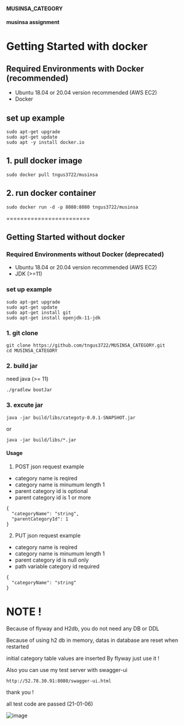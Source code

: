 #### MUSINSA_CATEGORY
#### musinsa assignment

# Getting Started with docker 

## Required Environments with Docker (recommended)
* Ubuntu 18.04 or 20.04 version recommended (AWS EC2)
* Docker

## set up example
```
sudo apt-get upgrade
sudo apt-get update
sudo apt -y install docker.io
```
## 1. pull docker image
```
sudo docker pull tngus3722/musinsa
```

## 2. run docker container
```
sudo docker run -d -p 8080:8080 tngus3722/musinsa
```



========================
## Getting Started without docker

### Required Environments without Docker (deprecated)

* Ubuntu 18.04 or 20.04 version recommended (AWS EC2)
* JDK (>=11)
### set up example
```
sudo apt-get upgrade
sudo apt-get update
sudo apt-get install git
sudo apt-get install openjdk-11-jdk
```

### 1. git clone
```
git clone https://github.com/tngus3722/MUSINSA_CATEGORY.git
cd MUSINSA_CATEGORY
```

### 2. build jar
need java (>= 11)
```
./gradlew bootJar 
```

### 3. excute jar
```
java -jar build/libs/categoty-0.0.1-SNAPSHOT.jar
```
or
```
java -jar build/libs/*.jar
```


#### Usage

1. POST json request example
- category name is reqired 
- category name is minumum length 1
- parent category id is optional
- parent category id is 1 or more 
```
{
  "categoryName": "string",
  "parentCategoryId": 1
}
```


2. PUT json request example
- category name is reqired 
- category name is minumum length 1
- parent category id is null only 
- path variable category id required
```
{
  "categoryName": "string"
}
```


# NOTE ! 

Because of flyway and H2db, you do not need any DB or DDL

Because of using h2 db in memory, datas in database are reset when restarted

initial category table values are inserted By flyway just use it !

Also you can use my test server with swagger-ui

```
http://52.78.30.91:8080/swagger-ui.html
```

thank you !








all test code are passed (21-01-06)




![image](https://user-images.githubusercontent.com/32263898/148392956-3089ed1f-0c3b-4de0-b3e2-d9fe81b658c6.png)

